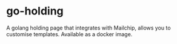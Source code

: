 # go-holding
A golang holding page that integrates with Mailchip, allows you to customise templates. Available as a docker image.
